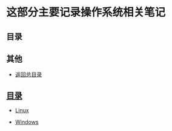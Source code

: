 # 这部分主要记录操作系统相关笔记

## 目录

## 其他
- [返回总目录](../README.md#项目目录)

## [目录](./README.md)

- [Linux](./Linux/README.md)


- [Windows](./Windows/README.md)


